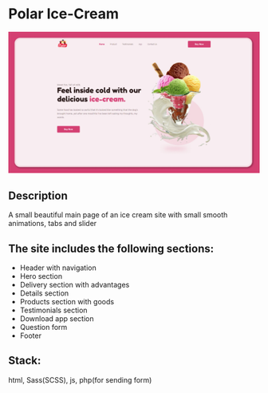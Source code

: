 # Polar Ice-Cream

![Website Screenshot](https://github.com/wildberry22/polar-ice-cream/blob/main/show.jpg?raw=true)

## Description

A small beautiful main page of an ice cream site with small smooth animations, tabs and slider

## The site includes the following sections:
- Header with navigation
- Hero section
- Delivery section with advantages
- Details section
- Products section with goods
- Testimonials section
- Download app section
- Question form
- Footer

## Stack:
html, Sass(SCSS), js, php(for sending form)


